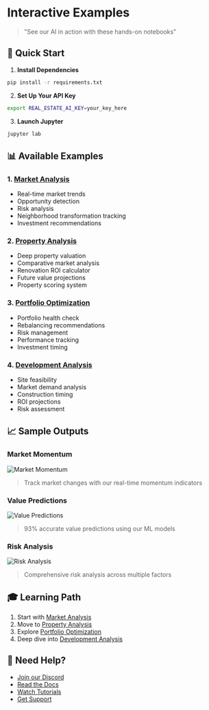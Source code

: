 # Interactive Examples

> "See our AI in action with these hands-on notebooks"

## 🚀 Quick Start

1. **Install Dependencies**
```bash
pip install -r requirements.txt
```

2. **Set Up Your API Key**
```bash
export REAL_ESTATE_AI_KEY=your_key_here
```

3. **Launch Jupyter**
```bash
jupyter lab
```

## 📊 Available Examples

### 1. [Market Analysis](market_analysis.ipynb)
- Real-time market trends
- Opportunity detection
- Risk analysis
- Neighborhood transformation tracking
- Investment recommendations

### 2. [Property Analysis](property_analysis.ipynb)
- Deep property valuation
- Comparative market analysis
- Renovation ROI calculator
- Future value projections
- Property scoring system

### 3. [Portfolio Optimization](portfolio_optimization.ipynb)
- Portfolio health check
- Rebalancing recommendations
- Risk management
- Performance tracking
- Investment timing

### 4. [Development Analysis](development_analysis.ipynb)
- Site feasibility
- Market demand analysis
- Construction timing
- ROI projections
- Risk assessment

## 📈 Sample Outputs

### Market Momentum
![Market Momentum](../docs/images/market_momentum.png)
> Track market changes with our real-time momentum indicators

### Value Predictions
![Value Predictions](../docs/images/value_predictions.png)
> 93% accurate value predictions using our ML models

### Risk Analysis
![Risk Analysis](../docs/images/risk_analysis.png)
> Comprehensive risk analysis across multiple factors

## 🎓 Learning Path

1. Start with [Market Analysis](market_analysis.ipynb)
2. Move to [Property Analysis](property_analysis.ipynb)
3. Explore [Portfolio Optimization](portfolio_optimization.ipynb)
4. Deep dive into [Development Analysis](development_analysis.ipynb)

## 🤝 Need Help?

- [Join our Discord](https://discord.gg/realestate-ai)
- [Read the Docs](../docs/README.md)
- [Watch Tutorials](https://youtube.com/realestate-ai)
- [Get Support](mailto:support@realestate.ai)
